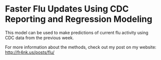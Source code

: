 # Faster Flu Updates Using CDC Reporting and Regression Modeling
This model can be used to make predictions of current flu activity using CDC data from the previous week. 

For more information about the methods, check out my post on my website:
http://fr4nk.us/posts/flu/

